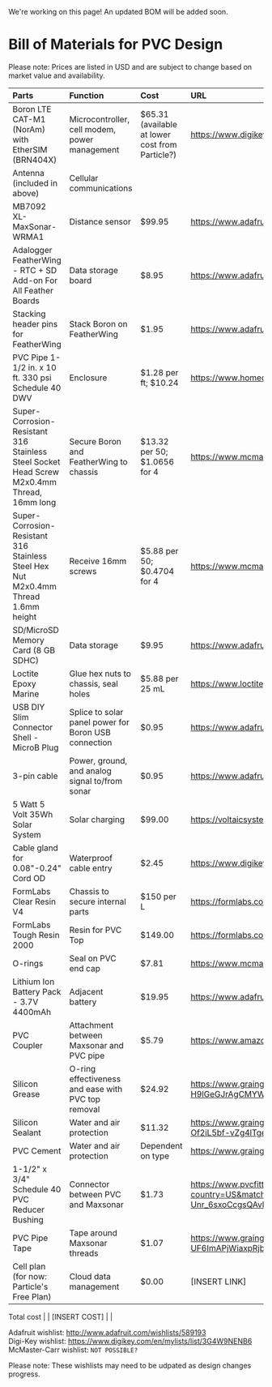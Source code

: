 We're working on this page! An updated BOM will be added soon.

# Bill of Materials for PVC Design
Please note: Prices are listed in USD and are subject to change based on market value and availability.


Parts | Function | Cost | URL
| :---------------- | :------ | :---- | :---- |
Boron LTE CAT-M1 (NorAm) with EtherSIM (BRN404X) | Microcontroller, cell modem, power management | $65.31 (available at lower cost from Particle?) | https://www.digikey.com/en/products/detail/particle-industries-inc/BRN404X/17632424
Antenna (included in above) | Cellular communications | |
MB7092 XL-MaxSonar-WRMA1 | Distance sensor | $99.95 | https://www.adafruit.com/product/1137
Adalogger FeatherWing - RTC + SD Add-on For All Feather Boards | Data storage board | $8.95 | https://www.adafruit.com/product/2922
Stacking header pins for FeatherWing | Stack Boron on FeatherWing | $1.95 | https://www.adafruit.com/product/2940
PVC Pipe 1-1/2 in. x 10 ft. 330 psi Schedule 40 DWV | Enclosure | $1.28 per ft; $10.24 | https://www.homedepot.com/p/1-1-2-in-x-10-ft-330-psi-White-PVC-Schedule-40-DWV-Plain-End-Pipe-531111/100135041
Super-Corrosion-Resistant 316 Stainless Steel Socket Head Screw M2x0.4mm Thread, 16mm long | Secure Boron and FeatherWing to chassis | $13.32 per 50; $1.0656 for 4 | https://www.mcmaster.com/92290A746/
Super-Corrosion-Resistant 316 Stainless Steel Hex Nut M2x0.4mm Thread 1.6mm height | Receive 16mm screws | $5.88 per 50; $0.4704 for 4 | https://www.mcmaster.com/94150A305/
SD/MicroSD Memory Card (8 GB SDHC) | Data storage | $9.95 | https://www.adafruit.com/product/1294
Loctite Epoxy Marine | Glue hex nuts to chassis, seal holes | $5.88 per 25 mL | https://www.loctiteproducts.com/products/central-pdp.html/loctite-epoxy-marine/SAP_0201OIL029V5.html
USB DIY Slim Connector Shell - MicroB Plug | Splice to solar panel power for Boron USB connection | $0.95 | https://www.adafruit.com/product/1826
3-pin cable | Power, ground, and analog signal to/from sonar | $0.95 | https://www.adafruit.com/product/4721
5 Watt 5 Volt 35Wh Solar System | Solar charging | $99.00 | https://voltaicsystems.com/5-watt-5-volt-35wh-solar-system/
Cable gland for 0.08"-0.24" Cord OD | Waterproof cable entry | $2.45 | https://www.digikey.com/en/products/detail/lapp/S2209/11200603
FormLabs Clear Resin V4 | Chassis to secure internal parts | $150 per L | https://formlabs.com/store/materials/clear-resin-v4/
FormLabs Tough Resin 2000 | Resin for PVC Top | $149.00 | https://formlabs.com/store/materials/tough-2000-resin/?srsltid=AfmBOorkt99qw9h7vVncmEmw7h-OcrGHFd6vqJ1ja2KF9Ixz_PjKSQUT
O-rings | Seal on PVC end cap | $7.81 | https://www.mcmaster.com/9464K291/
Lithium Ion Battery Pack - 3.7V 4400mAh | Adjacent battery | $19.95 | https://www.adafruit.com/product/354
PVC Coupler | Attachment between Maxsonar and PVC pipe | $5.79 | https://www.amazon.com/LASCO-FITTINGS-429-015-SLIP-COUPLING/dp/B004VU99S4
Silicon Grease |O-ring effectiveness and ease with PVC top removal| $24.92 | https://www.grainger.com/product/436P94?gucid=N:N:PS:Paid:GGL:CSM-2295:K2UWC0:20500801:APZ_1&gad_source=1&gclid=Cj0KCQiA-aK8BhCDARIsAL_-H9lGeGJrAgCMYWdaPIc-te_NynTyEhgj8vuTOhYAVrNwVm1O_JPmVkcaAjm7EALw_wcB&gclsrc=aw.ds
Silicon Sealant |Water and air protection| $11.32 |https://www.grainger.com/product/3LA50?gucid=N:N:PS:Paid:GGL:CSM-2295:6VHHZD:20500801:APZ_1&gad_source=1&gclid=Cj0KCQiA-aK8BhCDARIsAL_-H9nZwT613IVDqD3ArI-Of2iL5bf-vZg4lTgejgzGpeJ1gSOlGSGaHfQaAk5pEALw_wcB&gclsrc=aw.ds
PVC Cement | Water and air protection| Dependent on type |https://www.grainger.com/category/adhesives-sealants-and-tape/caulks-sealants-gasket-makers/pipe-sealants/pipe-cement?tv_optin=true&searchQuery=pvc+cement&searchBar=true
1-1/2" x 3/4" Schedule 40 PVC Reducer Bushing| Connector between PVC and Maxsonar|$1.73|https://www.pvcfittingsonline.com/438-210-1-1-2-x-3-4-schedule-40-pvc-reducer-bushing-flush-style.html?country=US&matchtype=&network=x&device=c&adposition=&keyword=&gad_source=1&gclid=CjwKCAiAnKi8BhB0EiwA58DA4W6jwtDM3u2F32lZRGudU6JqeTiuFAWzLXE53mCkrUW6B9-Unr_6sxoCcgsQAvD_BwE
PVC Pipe Tape |Tape around Maxsonar threads | $1.07| https://www.grainger.com/product/3PDL5?gucid=N:N:PS:Paid:GGL:CSM-2295:7BE6NS:20500801:APZ_1&gad_source=1&gclid=CjwKCAiAnKi8BhB0EiwA58DA4WkWZi9g1jeW-UF6ImAPjWiaxpRjb5_uNzZ7ZogUhmdnnaMSSFOcERoCVdwQAvD_BwE&gclsrc=aw.ds
Cell plan (for now: Particle's Free Plan) | Cloud data management | $0.00 | [INSERT LINK]

Total cost |  | [INSERT COST] | |

Adafruit wishlist: http://www.adafruit.com/wishlists/589193  
Digi-Key wishlist: https://www.digikey.com/en/mylists/list/3G4W9NENB6
McMaster-Carr wishlist: `NOT POSSIBLE?`

Please note: These wishlists may need to be udpated as design changes progress.
